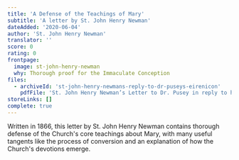 ```yaml
---
title: 'A Defense of the Teachings of Mary'
subtitle: 'A letter by St. John Henry Newman'
dateAdded: '2020-06-04'
author: 'St. John Henry Newman'
translator: ''
score: 0
rating: 0
frontpage:
  image: st-john-henry-newman
  why: Thorough proof for the Immaculate Conception
files:
  - archiveId: 'st-john-henry-newmans-reply-to-dr-puseys-eirenicon'
    pdfFile: 'St. John Henry Newman’s Letter to Dr. Pusey in reply to his Eirenicon.pdf'
storeLinks: []
complete: true
---
```


Written in 1866, this letter by St. John Henry Newman contains thorough defense of the Church's core teachings about Mary, with many useful tangents like the process of conversion and an explanation of how the Church's devotions emerge.
